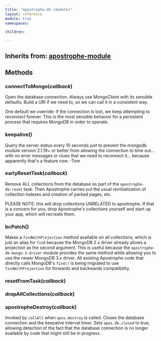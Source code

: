 ```yaml
---
title: "apostrophe-db (module)"
layout: reference
module: true
namespaces:

children:

---
```

## Inherits from: [apostrophe-module](../apostrophe-module/index.html)

## Methods
### connectToMongo(*callback*)
Open the database connection. Always use MongoClient with its
sensible defaults. Build a URI if we need to, so we can call it
in a consistent way.

One default we override: if the connection is lost, we keep
attempting to reconnect forever. This is the most sensible behavior
for a persistent process that requires MongoDB in order to operate.
### keepalive()
Query the server status every 10 seconds just to prevent
the mongodb module version 2.1.19+ or better from allowing
the connection to time out... with no error messages or clues
that we need to reconnect it... because apparently that's
a feature now. -Tom
### earlyResetTask(*callback*)
Remove ALL collections from the database as part of the
`apostrophe-db:reset` task. Then Apostrophe carries out the usual
reinitialization of collection indexes and creation of parked pages, etc.

PLEASE NOTE: this will drop collections UNRELATED to apostrophe.
If that is a concern for you, drop Apostrophe's collections yourself
and start up your app, which will recreate them.
### bcPatch()
Makes a `findWithProjection` method available on all collections,
which is just an alias for `find` because the MongoDB 2.x driver
already allows a projection as the second argument. This is useful
because the `apostrophe-db-mongo-3-driver` module provides the
same method while allowing you to use the newer MongoDB 3.x driver.
All existing Apostrophe code that directly calls MongoDB's `find()`
is being migrated to use `findWithProjection` for forwards and
backwards compatibility.
### resetFromTask(*callback*)

### dropAllCollections(*callback*)

### apostropheDestroy(*callback*)
Invoked by `callAll` when `apos.destroy` is called.
Closes the database connection and the keepalive
interval timer. Sets `apos.db.closed` to true,
allowing detection of the fact that the database
connection is no longer available by code that
might still be in progress.
